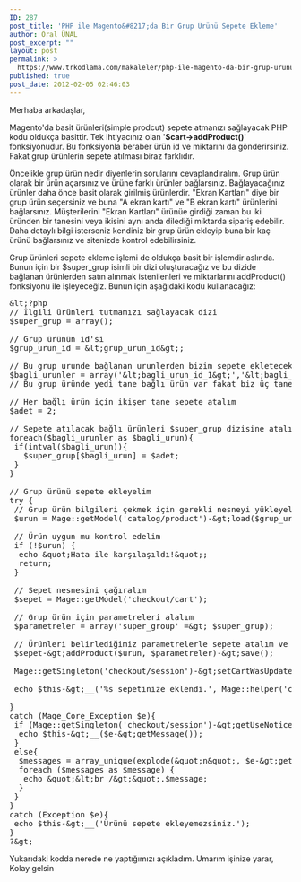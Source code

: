 ```yaml
---
ID: 287
post_title: 'PHP ile Magento&#8217;da Bir Grup Ürünü Sepete Ekleme'
author: Oral ÜNAL
post_excerpt: ""
layout: post
permalink: >
  https://www.trkodlama.com/makaleler/php-ile-magento-da-bir-grup-urunu-sepete-ekleme-287.html
published: true
post_date: 2012-02-05 02:46:03
---
```

Merhaba arkadaşlar,

Magento'da basit ürünleri(simple prodcut) sepete atmanızı sağlayacak PHP kodu oldukça basittir. Tek ihtiyacınız olan '<strong>$cart-&gt;addProduct()</strong>' fonksiyonudur. Bu fonksiyonla beraber ürün id ve miktarını da gönderirsiniz. Fakat grup ürünlerin sepete atılması biraz farklıdır.

Öncelikle grup ürün nedir diyenlerin sorularını cevaplandıralım. Grup ürün olarak bir ürün açarsınız ve ürüne farklı ürünler bağlarsınız. Bağlayacağınız ürünler daha önce basit olarak girilmiş ürünlerdir. "Ekran Kartları" diye bir grup ürün seçersiniz ve buna "A ekran kartı" ve "B ekran kartı" ürünlerini bağlarsınız. Müşterilerini "Ekran Kartları" ürünüe girdiği zaman bu iki üründen bir tanesini veya ikisini aynı anda dilediği miktarda sipariş edebilir. Daha detaylı bilgi isterseniz kendiniz bir grup ürün ekleyip buna bir kaç ürünü bağlarsınız ve sitenizde kontrol edebilirsiniz.

Grup ürünleri sepete ekleme işlemi de oldukça basit bir işlemdir aslında. Bunun için bir $super_grup isimli bir dizi oluşturacağız ve bu dizide bağlanan ürünlerden satın alınmak istenilenleri ve miktarlarını addProduct() fonksiyonu ile işleyeceğiz. Bunun için aşağıdaki kodu kullanacağız:

<pre class="lang:php decode:1 " >&amp;lt;?php
// İlgili &uuml;r&uuml;nleri tutmamızı sağlayacak dizi
$super_grup = array();

// Grup &uuml;r&uuml;n&uuml;n id'si
$grup_urun_id = &amp;lt;grup_urun_id&amp;gt;;

// Bu grup urunde bağlanan urunlerden bizim sepete ekleteceklerimiz
$bagli_urunler = array('&amp;lt;bagli_urun_id_1&amp;gt;','&amp;lt;bagli_urun_id_2&amp;gt;','&amp;lt;bagli_urun_id_3&amp;gt;');
// Bu grup &uuml;r&uuml;nde yedi tane bağlı &uuml;r&uuml;n var fakat biz &uuml;&ccedil; tanesi se&ccedil;tik ;) Yani isteğe g&ouml;re &amp;lt;bagli_urun_id_4&amp;gt; vs. ekleyebilirdik

// Her bağlı &uuml;r&uuml;n i&ccedil;in ikişer tane sepete atalım
$adet = 2;

// Sepete atılacak bağlı &uuml;r&uuml;nleri $super_grup dizisine atalım ve &uuml;r&uuml;n id'lerini de dizi anahtarı olarak belirleyelim ve karşılarına da miktarlarını yazalım
foreach($bagli_urunler as $bagli_urun){
 if(intval($bagli_urun)){
   $super_grup[$bagli_urun] = $adet;
 }
}

// Grup &uuml;r&uuml;n&uuml; sepete ekleyelim
try {
 // Grup &uuml;r&uuml;n bilgileri &ccedil;ekmek i&ccedil;in gerekli nesneyi y&uuml;kleyelim
 $urun = Mage::getModel('catalog/product')-&amp;gt;load($grup_urun_id);

 // &Uuml;r&uuml;n uygun mu kontrol edelim
 if (!$urun) {
  echo &amp;quot;Hata ile karşılaşıldı!&amp;quot;;
  return;
 }

 // Sepet nesnesini &ccedil;ağıralım
 $sepet = Mage::getModel('checkout/cart');

 // Grup &uuml;r&uuml;n i&ccedil;in parametreleri alalım
 $parametreler = array('super_group' =&amp;gt; $super_grup);

 // &Uuml;r&uuml;nleri belirlediğimiz parametrelerle sepete atalım ve kaydedelim
 $sepet-&amp;gt;addProduct($urun, $parametreler)-&amp;gt;save();

 Mage::getSingleton('checkout/session')-&amp;gt;setCartWasUpdated(true);

 echo $this-&amp;gt;__('%s sepetinize eklendi.', Mage::helper('core')-&amp;gt;htmlEscape($urun-&amp;gt;getName()));

}
catch (Mage_Core_Exception $e){
 if (Mage::getSingleton('checkout/session')-&amp;gt;getUseNotice(true)){
  echo $this-&amp;gt;__($e-&amp;gt;getMessage());
 }
 else{
  $messages = array_unique(explode(&amp;quot;n&amp;quot;, $e-&amp;gt;getMessage()));
  foreach ($messages as $message) {
   echo &amp;quot;&amp;lt;br /&amp;gt;&amp;quot;.$message;
  }
 }
}
catch (Exception $e){
 echo $this-&amp;gt;__('&Uuml;r&uuml;n&uuml; sepete ekleyemezsiniz.');
}
?&amp;gt;</pre>

Yukarıdaki kodda nerede ne yaptığımızı açıkladım. Umarım işinize yarar,
Kolay gelsin